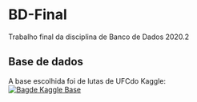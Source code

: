 # BD-Final
Trabalho final da disciplina de Banco de Dados 2020.2

## Base de dados
A base escolhida foi de lutas de UFCdo Kaggle:  
[![Bagde Kaggle Base](https://img.shields.io/badge/Kaggle-Ultimate%20UFC%20Dataset-%2320BEFF?style=for-the-badge&logo=kaggle)](https://www.kaggle.com/mdabbert/ultimate-ufc-dataset?select=ufc-master.csv)

